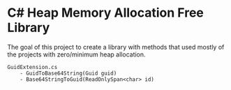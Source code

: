 ﻿
# C# Heap Memory Allocation Free Library

The goal of this project to create a library with methods that used mostly of the projects with zero/minimum heap allocation.

```
GuidExtension.cs
    - GuidToBase64String(Guid guid)
    - Base64StringToGuid(ReadOnlySpan<char> id)
```